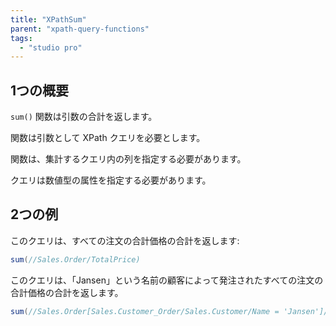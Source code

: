 ```yaml
---
title: "XPathSum"
parent: "xpath-query-functions"
tags:
  - "studio pro"
---
```


## 1つの概要

`sum()` 関数は引数の合計を返します。

関数は引数として XPath クエリを必要とします。

関数は、集計するクエリ内の列を指定する必要があります。

クエリは数値型の属性を指定する必要があります。

## 2つの例

このクエリは、すべての注文の合計価格の合計を返します:

```java
sum(//Sales.Order/TotalPrice)
```

このクエリは、「Jansen」という名前の顧客によって発注されたすべての注文の合計価格の合計を返します。

```java
sum(//Sales.Order[Sales.Customer_Order/Sales.Customer/Name = 'Jansen']/TotalPrice)
```

